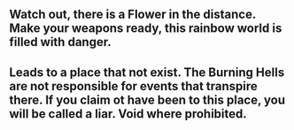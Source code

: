 ## Watch out, there is a Flower in the distance. Make your weapons ready, this rainbow world is filled with danger.
## Leads to a place that not exist. The Burning Hells are not responsible for events that transpire there. If you claim ot have been to this place, you will be called a liar. Void where prohibited.
